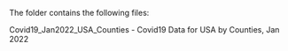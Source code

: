 The folder contains the following files:

Covid19_Jan2022_USA_Counties - Covid19 Data for USA by Counties, Jan 2022
